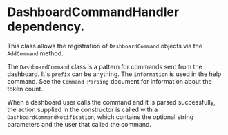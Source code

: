 # DashboardCommandHandler dependency.

This class allows the registration of `DashboardCommand` objects via the `AddCommand` method. 



The `DashboardCommand` class is a pattern for commands sent from the dashboard. It's `prefix` can be anything. The `information` is used in the help command. See the `Command Parsing` document for information about the token count.

When a dashboard user calls the command and it is parsed successfully, the action supplied in the constructor is called with a `DashboardCommandNotification`, which contains the optional string parameters and the user that called the command.

